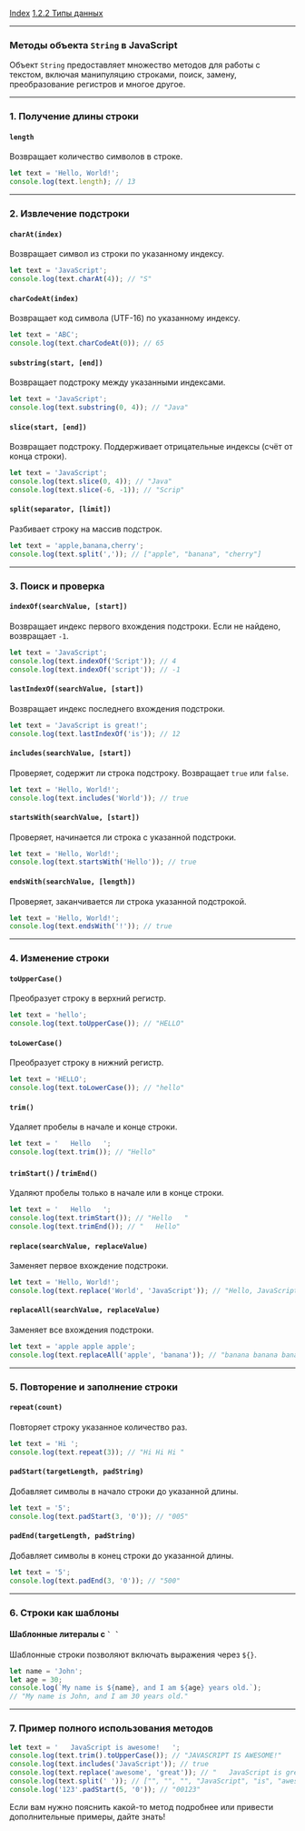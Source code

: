 [Index](./0%20Index.md)
[1.2.2 Типы данных](./1.2.2%20Типы%20данных.md)

---

### **Методы объекта `String` в JavaScript**

Объект `String` предоставляет множество методов для работы с текстом, включая манипуляцию строками, поиск, замену, преобразование регистров и многое другое.

---

### **1. Получение длины строки**

#### **`length`**

Возвращает количество символов в строке.

```javascript
let text = 'Hello, World!';
console.log(text.length); // 13
```

---

### **2. Извлечение подстроки**

#### **`charAt(index)`**

Возвращает символ из строки по указанному индексу.

```javascript
let text = 'JavaScript';
console.log(text.charAt(4)); // "S"
```

#### **`charCodeAt(index)`**

Возвращает код символа (UTF-16) по указанному индексу.

```javascript
let text = 'ABC';
console.log(text.charCodeAt(0)); // 65
```

#### **`substring(start, [end])`**

Возвращает подстроку между указанными индексами.

```javascript
let text = 'JavaScript';
console.log(text.substring(0, 4)); // "Java"
```

#### **`slice(start, [end])`**

Возвращает подстроку. Поддерживает отрицательные индексы (счёт от конца строки).

```javascript
let text = 'JavaScript';
console.log(text.slice(0, 4)); // "Java"
console.log(text.slice(-6, -1)); // "Scrip"
```

#### **`split(separator, [limit])`**

Разбивает строку на массив подстрок.

```javascript
let text = 'apple,banana,cherry';
console.log(text.split(',')); // ["apple", "banana", "cherry"]
```

---

### **3. Поиск и проверка**

#### **`indexOf(searchValue, [start])`**

Возвращает индекс первого вхождения подстроки. Если не найдено, возвращает `-1`.

```javascript
let text = 'JavaScript';
console.log(text.indexOf('Script')); // 4
console.log(text.indexOf('script')); // -1
```

#### **`lastIndexOf(searchValue, [start])`**

Возвращает индекс последнего вхождения подстроки.

```javascript
let text = 'JavaScript is great!';
console.log(text.lastIndexOf('is')); // 12
```

#### **`includes(searchValue, [start])`**

Проверяет, содержит ли строка подстроку. Возвращает `true` или `false`.

```javascript
let text = 'Hello, World!';
console.log(text.includes('World')); // true
```

#### **`startsWith(searchValue, [start])`**

Проверяет, начинается ли строка с указанной подстроки.

```javascript
let text = 'Hello, World!';
console.log(text.startsWith('Hello')); // true
```

#### **`endsWith(searchValue, [length])`**

Проверяет, заканчивается ли строка указанной подстрокой.

```javascript
let text = 'Hello, World!';
console.log(text.endsWith('!')); // true
```

---

### **4. Изменение строки**

#### **`toUpperCase()`**

Преобразует строку в верхний регистр.

```javascript
let text = 'hello';
console.log(text.toUpperCase()); // "HELLO"
```

#### **`toLowerCase()`**

Преобразует строку в нижний регистр.

```javascript
let text = 'HELLO';
console.log(text.toLowerCase()); // "hello"
```

#### **`trim()`**

Удаляет пробелы в начале и конце строки.

```javascript
let text = '   Hello   ';
console.log(text.trim()); // "Hello"
```

#### **`trimStart()` / `trimEnd()`**

Удаляют пробелы только в начале или в конце строки.

```javascript
let text = '   Hello   ';
console.log(text.trimStart()); // "Hello   "
console.log(text.trimEnd()); // "   Hello"
```

#### **`replace(searchValue, replaceValue)`**

Заменяет первое вхождение подстроки.

```javascript
let text = 'Hello, World!';
console.log(text.replace('World', 'JavaScript')); // "Hello, JavaScript!"
```

#### **`replaceAll(searchValue, replaceValue)`**

Заменяет все вхождения подстроки.

```javascript
let text = 'apple apple apple';
console.log(text.replaceAll('apple', 'banana')); // "banana banana banana"
```

---

### **5. Повторение и заполнение строки**

#### **`repeat(count)`**

Повторяет строку указанное количество раз.

```javascript
let text = 'Hi ';
console.log(text.repeat(3)); // "Hi Hi Hi "
```

#### **`padStart(targetLength, padString)`**

Добавляет символы в начало строки до указанной длины.

```javascript
let text = '5';
console.log(text.padStart(3, '0')); // "005"
```

#### **`padEnd(targetLength, padString)`**

Добавляет символы в конец строки до указанной длины.

```javascript
let text = '5';
console.log(text.padEnd(3, '0')); // "500"
```

---

### **6. Строки как шаблоны**

#### **Шаблонные литералы с `` ` ` ``**

Шаблонные строки позволяют включать выражения через `${}`.

```javascript
let name = 'John';
let age = 30;
console.log(`My name is ${name}, and I am ${age} years old.`);
// "My name is John, and I am 30 years old."
```

---

### **7. Пример полного использования методов**

```javascript
let text = '   JavaScript is awesome!   ';
console.log(text.trim().toUpperCase()); // "JAVASCRIPT IS AWESOME!"
console.log(text.includes('JavaScript')); // true
console.log(text.replace('awesome', 'great')); // "   JavaScript is great!   "
console.log(text.split(' ')); // ["", "", "", "JavaScript", "is", "awesome!", "", "", ""]
console.log('123'.padStart(5, '0')); // "00123"
```

Если вам нужно пояснить какой-то метод подробнее или привести дополнительные примеры, дайте знать!
